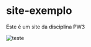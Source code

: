 # site-exemplo
Este é um site da disciplina PW3

![teste](https://thumbs.gfycat.com/SnarlingTastyBluebottlejellyfish-size_restricted.gif)
